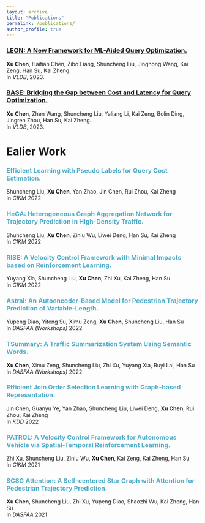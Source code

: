 ```yaml
---
layout: archive
title: "Publications"
permalink: /publications/
author_profile: true
---
```


<!-- {% if author.googlescholar %}
  You can also find my articles on <u><a href="{{author.googlescholar}}">my Google Scholar profile</a>.</u>
{% endif %}

{% include base_path %}

{% for post in site.publications reversed %}
  {% include archive-single.html %}
{% endfor %} -->

### <span style="color:#52ADC8">[LEON: A New Framework for ML-Aided Query Optimization.](https://www.vldb.org/pvldb/vol16/p2261-chen.pdf)</span>
<b>Xu Chen</b>, Haitian Chen, Zibo Liang, Shuncheng Liu, Jinghong Wang, Kai Zeng, Han Su, Kai Zheng.\
In *VLDB*, 2023.

### <span style="color:#52ADC8">[BASE: Bridging the Gap between Cost and Latency for Query Optimization.](https://www.vldb.org/pvldb/vol16/p1958-chen.pdf)</span>
<b>Xu Chen</b>, Zhen Wang, Shuncheng Liu, Yaliang Li, Kai Zeng, Bolin Ding, Jingren Zhou, Han Su, Kai Zheng.\
In *VLDB*, 2023.


# Ealier Work

### <span style="color:#52ADC8">Efficient Learning with Pseudo Labels for Query Cost Estimation.</span>
Shuncheng Liu, <b>Xu Chen</b>, Yan Zhao, Jin Chen, Rui Zhou, Kai Zheng\
In *CIKM* 2022

### <span style="color:#52ADC8">HeGA: Heterogeneous Graph Aggregation Network for Trajectory Prediction in High-Density Traffic.</span>
Shuncheng Liu, <b>Xu Chen</b>, Ziniu Wu, Liwei Deng, Han Su, Kai Zheng\
In *CIKM* 2022


### <span style="color:#52ADC8">RISE: A Velocity Control Framework with Minimal Impacts based on Reinforcement Learning.</span>
Yuyang Xia, Shuncheng Liu, <b>Xu Chen</b>, Zhi Xu, Kai Zheng, Han Su\
In *CIKM* 2022

### <span style="color:#52ADC8">Astral: An Autoencoder-Based Model for Pedestrian Trajectory Prediction of Variable-Length.</span>
Yupeng Diao, Yiteng Su, Ximu Zeng, <b>Xu Chen</b>, Shuncheng Liu, Han Su\
In *DASFAA (Workshops)* 2022

### <span style="color:#52ADC8">TSummary: A Traffic Summarization System Using Semantic Words.</span>
<b>Xu Chen</b>, Ximu Zeng, Shuncheng Liu, Zhi Xu, Yuyang Xia, Ruyi Lai, Han Su\
In *DASFAA (Workshops)* 2022

### <span style="color:#52ADC8">Efficient Join Order Selection Learning with Graph-based Representation.</span>
Jin Chen, Guanyu Ye, Yan Zhao, Shuncheng Liu, Liwei Deng, <b>Xu Chen</b>, Rui Zhou, Kai Zheng\
In *KDD* 2022

### <span style="color:#52ADC8">PATROL: A Velocity Control Framework for Autonomous Vehicle via Spatial-Temporal Reinforcement Learning.</span>
Zhi Xu, Shuncheng Liu, Ziniu Wu, <b>Xu Chen</b>, Kai Zeng, Kai Zheng, Han Su\
In *CIKM* 2021

### <span style="color:#52ADC8">SCSG Attention: A Self-centered Star Graph with Attention for Pedestrian Trajectory Prediction.</span>
<b>Xu Chen</b>, Shuncheng Liu, Zhi Xu, Yupeng Diao, Shaozhi Wu, Kai Zheng, Han Su\
In *DASFAA* 2021